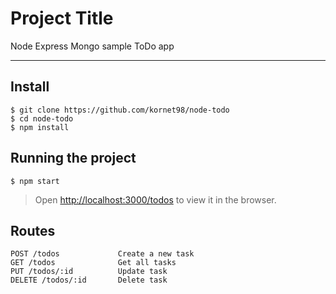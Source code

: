 # Project Title

Node Express Mongo sample ToDo app 

---


## Install

    $ git clone https://github.com/kornet98/node-todo
    $ cd node-todo
    $ npm install


## Running the project

    $ npm start

>Open [http://localhost:3000/todos](http://localhost:3000/todos) to view it in the browser.

## Routes

    
	POST /todos				Create a new task
	GET /todos				Get all tasks
	PUT /todos/:id			Update task
	DELETE /todos/:id		Delete task